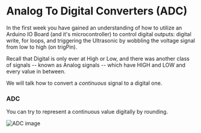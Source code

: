 Analog To Digital Converters (ADC)
==================================


In the first week you have gained an understanding of how to utilize an Arduino IO Board (and it's microcontroller) to control digital outputs: digital write, for loops, and triggering the Ultrasonic by wobbling the voltage signal from low to high (on trigPin).

Recall that Digital is only ever at High or Low, and there was another class of signals -- known as Analog signals -- which have HIGH and LOW and every value in between. 

We will talk how to convert a <em>continuous</em> signal to a digital one.


### ADC

You can try to represent a continuous value digitally by rounding. 

![ADC image](http://home.mira.net/~gnb/mac-cdis/cd8-1.gif)
